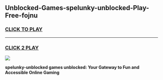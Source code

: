 
## Unblocked-Games-spelunky-unblocked-Play-Free-fojnu
<h3>
<a href="https://premium76.site?title=spelunky-unblocked&ref=18A1">CLICK TO PLAY</a></h3>
<hr>

<h3>
<a href="https://premium76.site?title=spelunky-unblocked&ref=18A1">CLICK 2 PLAY</a>
  
</h3>

<a href="https://premium76.site?title=spelunky-unblocked&ref=18A1"><img src="https://clearcache.store/games.png"></a>


**spelunky-unblocked games unblocked: Your Gateway to Fun and Accessible Online Gaming**
